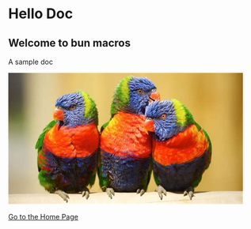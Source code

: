 # Hello Doc

## Welcome to bun macros

A sample doc

![Bird](/docs/bird.jpeg) 

[Go to the Home Page](/) 


